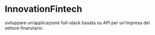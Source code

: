 # InnovationFintech
sviluppare un’applicazione full-stack basata su API per un’impresa del settore finanziario. 
